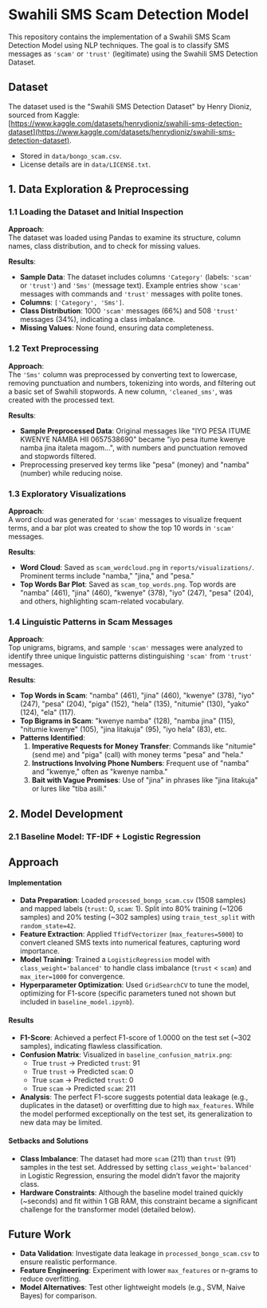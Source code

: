 # Swahili SMS Scam Detection Model

This repository contains the implementation of a Swahili SMS Scam Detection Model using NLP techniques. The goal is to classify SMS messages as `'scam'` or `'trust'` (legitimate) using the Swahili SMS Detection Dataset.

## Dataset
The dataset used is the "Swahili SMS Detection Dataset" by Henry Dioniz, sourced from Kaggle:  
[https://www.kaggle.com/datasets/henrydioniz/swahili-sms-detection-dataset](https://www.kaggle.com/datasets/henrydioniz/swahili-sms-detection-dataset).  
- Stored in `data/bongo_scam.csv`.  
- License details are in `data/LICENSE.txt`.

## 1. Data Exploration & Preprocessing

### 1.1 Loading the Dataset and Initial Inspection
**Approach**:  
The dataset was loaded using Pandas to examine its structure, column names, class distribution, and to check for missing values.

**Results**:  
- **Sample Data**: The dataset includes columns `'Category'` (labels: `'scam'` or `'trust'`) and `'Sms'` (message text). Example entries show `'scam'` messages with commands and `'trust'` messages with polite tones.  
- **Columns**: `['Category', 'Sms']`.  
- **Class Distribution**: 1000 `'scam'` messages (66%) and 508 `'trust'` messages (34%), indicating a class imbalance.  
- **Missing Values**: None found, ensuring data completeness.

### 1.2 Text Preprocessing
**Approach**:  
The `'Sms'` column was preprocessed by converting text to lowercase, removing punctuation and numbers, tokenizing into words, and filtering out a basic set of Swahili stopwords. A new column, `'cleaned_sms'`, was created with the processed text.

**Results**:  
- **Sample Preprocessed Data**: Original messages like "IYO PESA ITUME KWENYE NAMBA HII 0657538690" became "iyo pesa itume kwenye namba jina italeta magom...", with numbers and punctuation removed and stopwords filtered.  
- Preprocessing preserved key terms like "pesa" (money) and "namba" (number) while reducing noise.

### 1.3 Exploratory Visualizations
**Approach**:  
A word cloud was generated for `'scam'` messages to visualize frequent terms, and a bar plot was created to show the top 10 words in `'scam'` messages.

**Results**:  
- **Word Cloud**: Saved as `scam_wordcloud.png` in `reports/visualizations/`. Prominent terms include "namba," "jina," and "pesa."  
- **Top Words Bar Plot**: Saved as `scam_top_words.png`. Top words are "namba" (461), "jina" (460), "kwenye" (378), "iyo" (247), "pesa" (204), and others, highlighting scam-related vocabulary.

### 1.4 Linguistic Patterns in Scam Messages
**Approach**:  
Top unigrams, bigrams, and sample `'scam'` messages were analyzed to identify three unique linguistic patterns distinguishing `'scam'` from `'trust'` messages.

**Results**:  
- **Top Words in Scam**: "namba" (461), "jina" (460), "kwenye" (378), "iyo" (247), "pesa" (204), "piga" (152), "hela" (135), "nitumie" (130), "yako" (124), "ela" (117).  
- **Top Bigrams in Scam**: "kwenye namba" (128), "namba jina" (115), "nitumie kwenye" (105), "jina litakuja" (95), "iyo hela" (83), etc.  
- **Patterns Identified**:  
  1. **Imperative Requests for Money Transfer**: Commands like "nitumie" (send me) and "piga" (call) with money terms "pesa" and "hela."  
  2. **Instructions Involving Phone Numbers**: Frequent use of "namba" and "kwenye," often as "kwenye namba."  
  3. **Bait with Vague Promises**: Use of "jina" in phrases like "jina litakuja" or lures like "tiba asili."


## 2. Model Development
 ### 2.1 Baseline Model: TF-IDF + Logistic Regression 
## Approach


#### Implementation
- **Data Preparation**: Loaded `processed_bongo_scam.csv` (1508 samples) and mapped labels (`trust`: 0, `scam`: 1). Split into 80% training (~1206 samples) and 20% testing (~302 samples) using `train_test_split` with `random_state=42`.
- **Feature Extraction**: Applied `TfidfVectorizer` (`max_features=5000`) to convert cleaned SMS texts into numerical features, capturing word importance.
- **Model Training**: Trained a `LogisticRegression` model with `class_weight='balanced'` to handle class imbalance (`trust` < `scam`) and `max_iter=1000` for convergence.
- **Hyperparameter Optimization**: Used `GridSearchCV` to tune the model, optimizing for F1-score (specific parameters tuned not shown but included in `baseline_model.ipynb`).

#### Results
- **F1-Score**: Achieved a perfect F1-score of 1.0000 on the test set (~302 samples), indicating flawless classification.
- **Confusion Matrix**: Visualized in `baseline_confusion_matrix.png`:
  - True `trust` → Predicted `trust`: 91
  - True `trust` → Predicted `scam`: 0
  - True `scam` → Predicted `trust`: 0
  - True `scam` → Predicted `scam`: 211
- **Analysis**: The perfect F1-score suggests potential data leakage (e.g., duplicates in the dataset) or overfitting due to high `max_features`. While the model performed exceptionally on the test set, its generalization to new data may be limited.

#### Setbacks and Solutions
- **Class Imbalance**: The dataset had more `scam` (211) than `trust` (91) samples in the test set. Addressed by setting `class_weight='balanced'` in Logistic Regression, ensuring the model didn’t favor the majority class.
- **Hardware Constraints**: Although the baseline model trained quickly (~seconds) and fit within 1 GB RAM, this constraint became a significant challenge for the transformer model (detailed below).

## Future Work
- **Data Validation**: Investigate data leakage in `processed_bongo_scam.csv` to ensure realistic performance.
- **Feature Engineering**: Experiment with lower `max_features` or n-grams to reduce overfitting.
- **Model Alternatives**: Test other lightweight models (e.g., SVM, Naive Bayes) for comparison.




